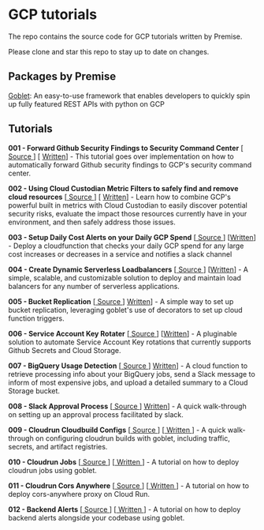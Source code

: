 # GCP tutorials

The repo contains the source code for GCP tutorials written by Premise.

Please clone and star this repo to stay up to date on changes.

## Packages by Premise

[Goblet](https://github.com/anovis/goblet): An easy-to-use framework that enables developers to quickly spin up fully featured REST APIs with python on GCP

## Tutorials
**001 - Forward Github Security Findings to Security Command Center** [[ Source ](https://github.com/premisedata/gcp-tutorials/tree/main/001-github-to-scc)] [ [Written](https://engineering.premise.com/tutorial-publishing-github-findings-to-security-command-center-2d1749f530bc)] - This tutorial goes over implementation on how to automatically forward Github security findings to GCP's security command center.

**002 - Using Cloud Custodian Metric Filters to safely find and remove cloud resources** [[ Source ](https://github.com/premisedata/gcp-tutorials/tree/main/002-cloud-custodian-metric-filters)] [ [Written](https://engineering.premise.com/cleaning-up-your-google-cloud-environment-safety-guaranteed-2de51fb8620a)] - Learn how to combine GCP's powerful built in metrics with Cloud Custodian to easily discover potential security risks, evaluate the impact those resources currently have in your environment, and then safely address those issues. 

**003 - Setup Daily Cost Alerts on your Daily GCP Spend** [[ Source ](https://github.com/premisedata/gcp-tutorials/tree/main/003-cost-alerts)] [[Written](https://engineering.premise.com/tutorial-cost-spike-alerting-for-google-cloud-platform-gcp-46fd26ae3f6a)] - Deploy a cloudfunction that checks your daily GCP spend for any large cost increases or decreases in a service and notifies a slack channel

**004 - Create Dynamic Serverless Loadbalancers** [[ Source ](https://github.com/premisedata/gcp-tutorials/tree/main/004-dynamic-serverless-loadbalancer)] [[Written](https://austennovis.medium.com/e15751853312)] - A simple, scalable, and customizable solution to deploy and maintain  load balancers for any number of serverless applications.

**005 - Bucket Replication** [[ Source ](https://github.com/premisedata/gcp-tutorials/tree/main/005-bucket-replication)] [Written](https://engineering.premise.com/tutorial-bucket-replication-for-google-cloud-platform-gcp-cloud-storage-44622c59299c)] - A simple way to set up bucket replication, leveraging goblet's use of decorators to set up cloud function triggers.

**006 - Service Account Key Rotater** [[ Source ](https://github.com/premisedata/gcp-tutorials/tree/main/006-service-account-key-rotater)] [[Written](https://engineering.premise.com/tutorial-rotating-service-account-keys-using-secret-manager-5f4dc7142d4b)] - A pluginable solution to automate Service Account Key rotations that currently supports Github Secrets and Cloud Storage.

**007 - BigQuery Usage Detection** [[ Source ](https://github.com/premisedata/gcp-tutorials/tree/main/007-bigquery-usage-detection)] [Written](https://engineering.premise.com/tutorial-detection-of-high-usage-bigquery-jobs-on-google-cloud-platform-gcp-aadb591eefe5)] - A cloud function to retrieve processing info about your BigQuery jobs, send a Slack message to inform of most expensive jobs, and upload a detailed summary to a Cloud Storage bucket.

**008 - Slack Approval Process** [[ Source ](https://github.com/premisedata/gcp-tutorials/tree/main/008-slack-approval-process)] [Written](https://engineering.premise.com/tutorial-setting-up-approval-processes-with-slack-apps-d325aee31763)] - A quick walk-through on setting up an approval process facilitated by slack.

**009 - Cloudrun Cloudbuild Configs** [[ Source ](https://github.com/premisedata/gcp-tutorials/tree/main/009-cloudrun-cloudbuild-configs)] [[ Written ](https://engineering.premise.com/traffic-revisions-and-artifact-registries-in-google-cloud-run-made-easy-with-goblet-1a3fa86de25c)] - A quick walk-through on configuring cloudrun builds with goblet, including traffic, secrets, and artifact registries.

**010 - Cloudrun Jobs** [[ Source ](https://github.com/premisedata/gcp-tutorials/tree/main/010-cloudrun-jobs)] [[ Written ](https://medium.com/engineering-at-premise/tutorial-deploying-cloud-run-jobs-9435466b26f5)] - A tutorial on how to deploy cloudrun jobs using goblet.

**011 - Cloudrun Cors Anywhere** [[ Source ](https://github.com/premisedata/gcp-tutorials/tree/main/011-cloud-run-cors-anywhere)] [[ Written ](https://engineering.premise.com/tutorial-handling-cors-in-backstage-api-swagger-documentation-hosted-on-cloud-run-gcp-65584811ec0d)] - A tutorial on how to deploy cors-anywhere proxy on Cloud Run.

**012 - Backend Alerts** [[ Source ](https://github.com/premisedata/gcp-tutorials/tree/main/011-backend-alerts)] [[ Written ]()] - A tutorial on how to deploy backend alerts alongside your codebase using goblet.
